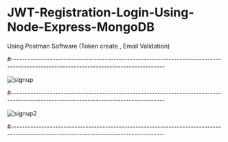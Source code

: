 # JWT-Registration-Login-Using-Node-Express-MongoDB
Using Postman Software (Token create , Email Validation)

#-------------------------------------------------------------------------------------------------------------------------------------

![signup](https://user-images.githubusercontent.com/54984550/67184475-aadaf180-f405-11e9-8cee-6ef0eaa37e1d.PNG)

#-------------------------------------------------------------------------------------------------------------------------------------

![signup2](https://user-images.githubusercontent.com/54984550/67184009-8df1ee80-f404-11e9-996b-75d0692eaa4b.PNG)

#-------------------------------------------------------------------------------------------------------------------------------------

